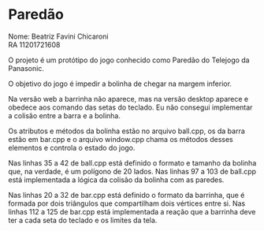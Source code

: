 
# Paredão

Nome: Beatriz Favini Chicaroni  
RA 11201721608

O projeto é um protótipo do jogo conhecido como Paredão do Telejogo da Panasonic.

O objetivo do jogo é impedir a bolinha de chegar na margem inferior.

Na versão web a barrinha não aparece, mas na versão desktop aparece e obedece aos comando das setas do teclado.
Eu não consegui implementar a colisão entre a barra e a bolinha.

Os atributos e métodos da bolinha estão no arquivo ball.cpp, os da barra estão em bar.cpp e o arquivo window.cpp chama os métodos desses elementos e controla o estado do jogo.

Nas linhas 35 a 42 de ball.cpp está definido o formato e tamanho da bolinha que, na verdade, é um polígono de 20 lados. Nas linhas 97 a 103 de ball.cpp está implementada a lógica da colisão da bolinha com as paredes. 

Nas linhas 20 a 32 de bar.cpp está definido o formato da barrinha, que é formada por dois triângulos que compartilham dois vértices entre si. Nas linhas 112 a 125 de bar.cpp está implementada a reação que a barrinha deve ter a cada seta do teclado e os limites da tela.
